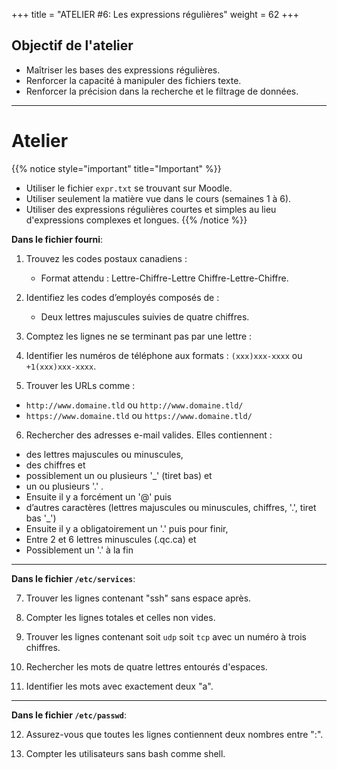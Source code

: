 +++
title = "ATELIER #6: Les expressions régulières"
weight = 62
+++

## Objectif de l'atelier

- Maîtriser les bases des expressions régulières.
- Renforcer la capacité à manipuler des fichiers texte.
- Renforcer la précision dans la recherche et le filtrage de données.
---

# Atelier

{{% notice style="important" title="Important" %}}
- Utiliser le fichier `expr.txt` se trouvant sur Moodle.
- Utiliser seulement la matière vue dans le cours (semaines 1 à 6).
- Utiliser des expressions régulières courtes et simples au lieu d'expressions complexes et longues.
{{% /notice %}}


**Dans le fichier fourni**:

1. Trouvez les codes postaux canadiens :
   - Format attendu : Lettre-Chiffre-Lettre Chiffre-Lettre-Chiffre.

2. Identifiez les codes d’employés composés de :
   - Deux lettres majuscules suivies de quatre chiffres.

3. Comptez les lignes ne se terminant pas par une lettre :

4. Identifier les numéros de téléphone aux formats : `(xxx)xxx-xxxx` ou `+1(xxx)xxx-xxxx`.

5. Trouver les URLs comme :

- `http://www.domaine.tld` ou `http://www.domaine.tld/`
- `https://www.domaine.tld` ou `https://www.domaine.tld/`

6. Rechercher des adresses e-mail valides. Elles contiennent :
 - des lettres majuscules ou minuscules, 
 - des chiffres et 
 - possiblement un ou plusieurs '_' (tiret bas) et 
 - un ou plusieurs '.' . 
 - Ensuite il y a forcément un '@' puis 
 - d’autres caractères (lettres majuscules ou minuscules, chiffres, '.', tiret bas '_') 
 - Ensuite il y a obligatoirement un '.' puis pour finir, 
 - Entre 2 et 6 lettres minuscules (.qc.ca) et 
 - Possiblement un '.' à la fin 

---

**Dans le fichier `/etc/services`**: 

7. Trouver les lignes contenant "ssh" sans espace après.

8. Compter les lignes totales et celles non vides.

9. Trouver les lignes contenant soit `udp` soit `tcp` avec un numéro à trois chiffres.

10. Rechercher les mots de quatre lettres entourés d'espaces.

11. Identifier les mots avec exactement deux "a".

---

**Dans le fichier `/etc/passwd`**: 

12. Assurez-vous que toutes les lignes contiennent deux nombres entre ":".

13. Compter les utilisateurs sans bash comme shell.


